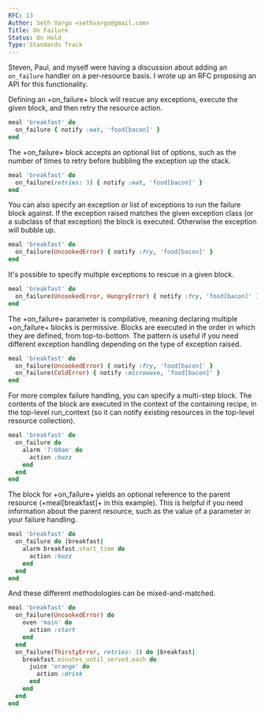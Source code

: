 ```yaml
---
RFC: 13
Author: Seth Vargo <sethvargo@gmail.com>
Title: On Failure
Status: On Hold
Type: Standards Track
---
```


Steven, Paul, and myself were having a discussion about adding
an `on_failure` handler on a per-resource basis. I wrote up an RFC proposing
an API for this functionality.

Defining an +on_failure+ block will rescue any exceptions, execute the given
block, and then retry the resource action.

```ruby
meal 'breakfast' do
  on_failure { notify :eat, 'food[bacon]' }
end
```

The +on_failure+ block accepts an optional list of options, such as the number
of times to retry before bubbling the exception up the stack.

```ruby
meal 'breakfast' do
  on_failure(retries: 3) { notify :eat, 'food[bacon]' }
end
```

You can also specify an exception or list of exceptions to run the failure
block against. If the exception raised matches the given exception class (or
a subclass of that exception) the block is executed. Otherwise the exception
will bubble up.

```ruby
meal 'breakfast' do
  on_failure(UncookedError) { notify :fry, 'food[bacon]' }
end
```

It's possible to specify multiple exceptions to rescue in a given block.

```ruby
meal 'breakfast' do
  on_failure(UncookedError, HungryError) { notify :fry, 'food[bacon]' }
end
```

The +on_failure+ parameter is compilative, meaning declaring multiple
+on_failure+ blocks is permissive. Blocks are executed in the order in
which they are defined, from top-to-bottom. The pattern is useful if you
need different exception handling depending on the type of exception raised.

```ruby
meal 'breakfast' do
  on_failure(UncookedError) { notify :fry, 'food[bacon]' }
  on_failure(ColdError) { notify :microwave, 'food[bacon]' }
end
```

For more complex failure handling, you can specify a multi-step block. The
contents of the block are executed in the context of the containing recipe,
in the top-level run_context (so it can notify existing resources in the
top-level resource collection).

```ruby
meal 'breakfast' do
  on_failure do
    alarm '7:00am' do
      action :buzz
    end
  end
end
```

The block for +on_failure+ yields an optional reference to the parent
resource (+meal[breakfast]+ in this example). This is helpful if you need
information about the parent resource, such as the value of a parameter
in your failure handling.

```ruby
meal 'breakfast' do
  on_failure do |breakfast|
    alarm breakfast.start_time do
      action :buzz
    end
  end
end
```

And these different methodologies can be mixed-and-matched.

```ruby
meal 'breakfast' do
  on_failure(UncookedError) do
    oven 'main' do
      action :start
    end
  end
  on_failure(ThirstyError, retries: 3) do |breakfast|
    breakfast.minutes_until_served.each do
      juice 'orange' do
        action :drink
      end
    end
  end
end
```
